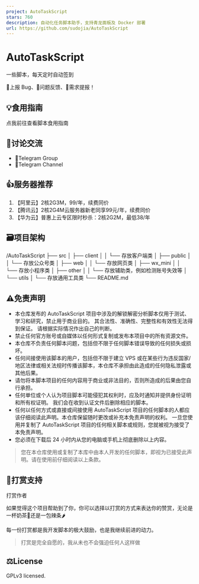 ```yaml
---
project: AutoTaskScript
stars: 760
description: 自动化任务脚本助手，支持青龙面板及 Docker 部署
url: https://github.com/sudojia/AutoTaskScript
---
```


AutoTaskScript
==============

一些脚本，每天定时自动签到  
  
🐛上报 Bug、🤔问题反馈、📄需求提报！

💡食用指南
------

点我前往查看脚本食用指南

💬讨论交流
------

-   💬Telegram Group
-   🔔Telegram Channel

👍服务器推荐
-------

1.  【阿里云】2核2G3M，99/年，续费同价
2.  【腾讯云】2核2G4M云服务器新老同享99元/年，续费同价
3.  【华为云】普惠上云专区限时秒杀：2核2G2M，最低38/年

🗃项目架构
------

/AutoTaskScript
├── src
│   ├── client
│   │   └── 存放客户端类
│   ├── public
│   │   └── 存放公众号类
│   ├── web
│   │   └── 存放网页类
│   ├── wx\_mini
│   │   └── 存放小程序类
│   ├── other
│   │   └── 存放辅助类，例如检测账号失效等
│   └── utils
│       └── 存放通用工具类
└── README.md

⚠️免责声明
------

-   本仓库发布的 AutoTaskScript 项目中涉及的解锁解密分析脚本仅用于测试、学习和研究，禁止用于商业目的。 其合法性、准确性、完整性和有效性无法得到保证。 请根据实际情况作出自己的判断。
-   禁止任何官方账号或自媒体以任何形式复制或发布本项目中的所有资源文件。
-   本仓库不负责任何脚本问题，包括但不限于任何脚本错误导致的任何损失或损坏。
-   任何间接使用该脚本的用户，包括但不限于建立 VPS 或在某些行为违反国家/地区法律或相关法规时传播该脚本，本仓库不承担由此造成的任何隐私泄露或其他后果。
-   请勿将本脚本项目的任何内容用于商业或非法目的，否则所造成的后果由您自行承担。
-   任何单位或个人认为项目脚本可能侵犯其权利时，应及时通知并提供身份证明和所有权证明。 我们会在收到认证文件后删除相应的脚本。
-   任何以任何方式或直接或间接使用 AutoTaskScript 项目的任何脚本的人都应该仔细阅读此声明。本仓库保留随时更改或补充本免责声明的权利。 一旦您使用并复制了 AutoTaskScript 项目的任何相关脚本或规则，您就被视为接受了本免责声明。
-   您必须在下载后 24 小时内从您的电脑或手机上彻底删除以上内容。

> 您在本仓库使用或复制了本库中由本人开发的任何脚本，即视为已接受此声明。请在使用前仔细阅读以上条款。

🥣打赏支持
------

打赏作者

如果觉得这个项目帮助到了你，你可以选择以打赏的方式来表达你的赞赏，无论是一杯奶茶🧋还是一包辣条🌶️

每一份打赏都是我开发脚本的极大鼓励，也是我继续前进的动力。

> 打赏是完全自愿的，我从未也不会强迫任何人这样做

⚖️License
---------

GPLv3 licensed.
